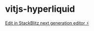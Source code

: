 # vitjs-hyperliquid

[Edit in StackBlitz next generation editor ⚡️](https://stackblitz.com/~/github.com/ankitr-nalkv/vitjs-hyperliquid)
